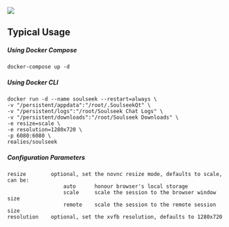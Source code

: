 ![](https://i.snag.gy/8dpAbV.jpg)

## Typical Usage

##### Using Docker Compose
```
docker-compose up -d
```

##### Using Docker CLI
```
docker run -d --name soulseek --restart=always \
-v "/persistent/appdata":"/root/.SoulseekQt" \
-v "/persistent/logs":"/root/Soulseek Chat Logs" \
-v "/persistent/downloads":"/root/Soulseek Downloads" \
-e resize=scale \
-e resolution=1280x720 \
-p 6080:6080 \
realies/soulseek
```

##### Configuration Parameters
```
resize        optional, set the novnc resize mode, defaults to scale, can be:
                  auto      honour browser's local storage
                  scale     scale the session to the browser window size
                  remote    scale the session to the remote session size
resolution    optional, set the xvfb resolution, defaults to 1280x720
```
